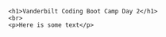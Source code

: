 <!DOCTYPE html>
<html lang=en>
<head>
    <title>Class Activity</title>
</head>

<body>

    <h1>Vanderbilt Coding Boot Camp Day 2</h1>
    <br>
    <p>Here is some text</p>

</body>
</html>